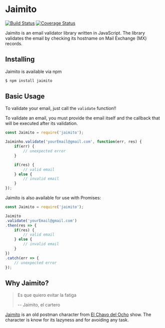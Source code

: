 # Jaimito

[![Build Status](https://travis-ci.org/jemaf/jaimito.svg?branch=master)](https://travis-ci.org/jemaf/jaimito)
[![Coverage Status](https://coveralls.io/repos/github/jemaf/jaimito/badge.svg?branch=master)](https://coveralls.io/github/jemaf/jaimito?branch=master)

Jaimito is an email validator library written in JavaScript. The library validates the email by checking its hostname on Mail Exchange (MX) records.

## Installing

Jaimito is available via npm

```bash
$ npm install jaimito
```

## Basic Usage

To validate your email, just call the `validate` function!!

To validate an email, you must provide the email itself and the callback that will be executed after its validation.

```javascript
const Jaimito = require('jaimito');

Jaiminho.validate('yourEmail@gmail.com', function(err, res) {
    if(err) {
        // unexpected error
    }

    if(res) {
        // valid email
    } else {
        // invalid email
    }
});
```

Jaimito is also available for use with Promises:

```javascript
const Jaimito = require('jaimito');

Jaimito
.validate('yourEmail@gmail.com')
.then(res => {
    if(res) {
        // valid email
    } else {
        // invalid email
    }
})
.catch(err => {
    // unexpected error
});

```

## Why Jaimito?

> Es que quiero evitar la fatiga
>
> -- Jaimito, el cartero

[Jaimito][1] is an old postman character from [El Chavo del Ocho][2] show. The character is know for its lazyness and for avoiding any task.

[1]: https://en.wikipedia.org/wiki/List_of_El_Chavo_del_Ocho_characters#Jaimito.2C_el_cartero
[2]: https://en.wikipedia.org/wiki/El_Chavo_del_Ocho